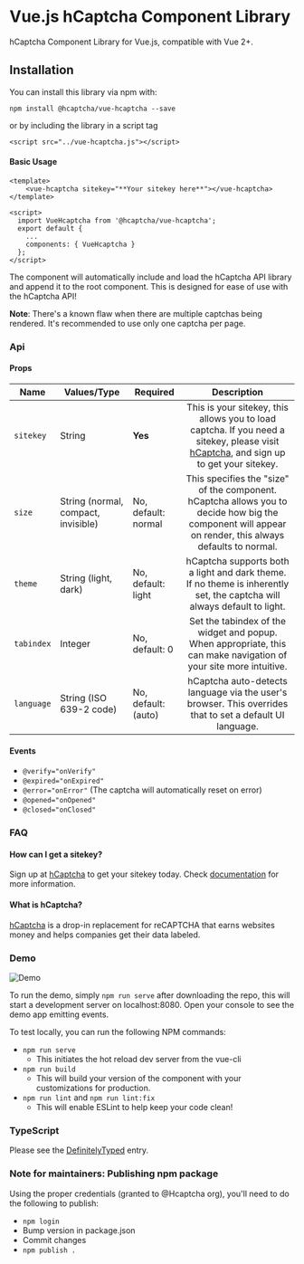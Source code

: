 # Vue.js hCaptcha Component Library

hCaptcha Component Library for Vue.js, compatible with Vue 2+.

## Installation
You can install this library via npm with:
```
npm install @hcaptcha/vue-hcaptcha --save
```

or by including the library in a script tag
```
<script src="../vue-hcaptcha.js"></script>
```

#### Basic Usage
```
<template>
    <vue-hcaptcha sitekey="**Your sitekey here**"></vue-hcaptcha>
</template>

<script>
  import VueHcaptcha from '@hcaptcha/vue-hcaptcha';
  export default {
    ...
    components: { VueHcaptcha }
  };
</script>
```

The component will automatically include and load the hCaptcha API library and append it to the root component.
This is designed for ease of use with the hCaptcha API!

**Note**: There's a known flaw when there are multiple captchas being rendered. It's recommended to use only one captcha per page.

### Api

#### Props

|Name|Values/Type|Required|Description|
|---|---|---|:---:|
|`sitekey`|String|**Yes**|This is your sitekey, this allows you to load captcha. If you need a sitekey, please visit [hCaptcha](https://www.hcaptcha.com), and sign up to get your sitekey.|
|`size`|String (normal, compact, invisible)|No, default: normal|This specifies the "size" of the component. hCaptcha allows you to decide how big the component will appear on render, this always defaults to normal.|
|`theme`|String (light, dark)|No, default: light|hCaptcha supports both a light and dark theme. If no theme is inherently set, the captcha will always default to light.|
|`tabindex`|Integer|No, default: 0|Set the tabindex of the widget and popup. When appropriate, this can make navigation of your site more intuitive.|
|`language`|String (ISO 639-2 code)|No, default: (auto)|hCaptcha auto-detects language via the user's browser. This overrides that to set a default UI language.|

#### Events

- `@verify="onVerify"`
- `@expired="onExpired"`
- `@error="onError"` (The captcha will automatically reset on error)
- `@opened="onOpened"` 
- `@closed="onClosed"` 

### FAQ

#### How can I get a sitekey?

Sign up at [hCaptcha](https://www.hcaptcha.com) to get your sitekey today. Check [documentation](https://docs.hcaptcha.com/api#getapikey) for more information.

#### What is hCaptcha?

[hCaptcha](https://www.hcaptcha.com) is a drop-in replacement for reCAPTCHA that earns websites money and helps companies get their data labeled.

### Demo

![Demo](https://raw.githubusercontent.com/hCaptcha/vue-hcaptcha/master/screenshots/demo.gif)

To run the demo, simply ```npm run serve``` after downloading the repo, this will start a development server on localhost:8080. Open your console to see the demo app emitting events.

To test locally, you can run the following NPM commands:
- ```npm run serve```
    - This initiates the hot reload dev server from the vue-cli
- ```npm run build```
    - This will build your version of the component with your customizations for production.
- ```npm run lint``` and ```npm run lint:fix```
    - This will enable ESLint to help keep your code clean!

### TypeScript

Please see the [DefinitelyTyped](https://github.com/DefinitelyTyped/DefinitelyTyped/pull/44299) entry.


### Note for maintainers: Publishing npm package
Using the proper credentials (granted to @Hcaptcha org), you'll need to do the following to publish:

- `npm login`
- Bump version in package.json
- Commit changes
- `npm publish .`
